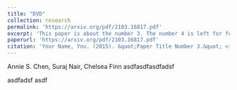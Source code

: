 ```yaml
---
title: "DVD"
collection: research
permalink: 'https://arxiv.org/pdf/2103.16817.pdf'
excerpt: 'This paper is about the number 3. The number 4 is left for future work.'
paperurl: 'https://arxiv.org/pdf/2103.16817.pdf'
citation: 'Your Name, You. (2015). &quot;Paper Title Number 3.&quot; <i>Journal 1</i>. 1(3).'
---
```

Annie S. Chen, Suraj Nair, Chelsea Finn
asdfasdfasdfadsf

asdfadsf
asdf
